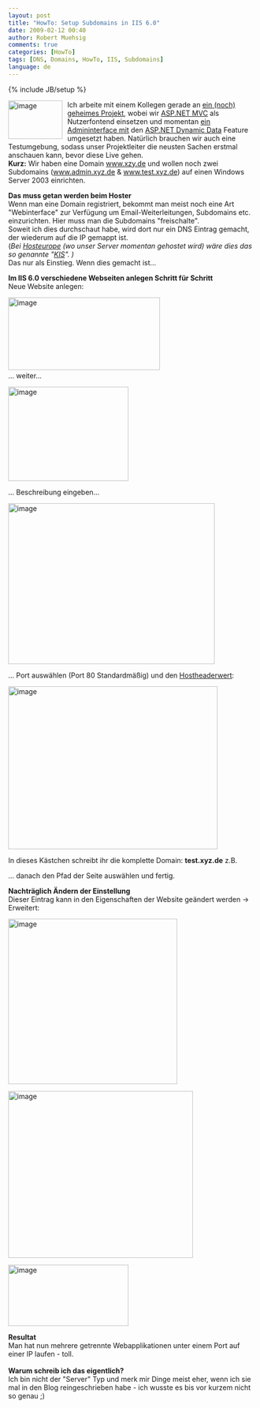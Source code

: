 ```yaml
---
layout: post
title: "HowTo: Setup Subdomains in IIS 6.0"
date: 2009-02-12 00:40
author: Robert Muehsig
comments: true
categories: [HowTo]
tags: [DNS, Domains, HowTo, IIS, Subdomains]
language: de
---
```

{% include JB/setup %}
<p><a href="{{BASE_PATH}}/assets/wp-images-de/image643.png"><img style="border-right: 0px; border-top: 0px; margin: 0px 10px 0px 0px; border-left: 0px; border-bottom: 0px" height="78" alt="image" src="{{BASE_PATH}}/assets/wp-images-de/image-thumb621.png" width="110" align="left" border="0" /></a>Ich arbeite mit einem Kollegen gerade an <a href="{{BASE_PATH}}/2009/02/06/howtocode-errorcodes-exceptions-den-user-informieren-wenn-etwas-schief-luft-wie-gehts/">ein (noch) geheimes Projekt</a>, wobei wir <a href="http://asp.net/mvc">ASP.NET MVC</a> als Nutzerfontend einsetzen und momentan <a href="{{BASE_PATH}}/2009/01/30/howto-sql-datenbank-weboberflche-mit-aspnet-dynamic-data-und-dem-entity-framework-auf-iis-60/">ein Admininterface mit</a> den <a href="http://www.asp.net/dynamicdata/">ASP.NET Dynamic Data</a> Feature umgesetzt haben. Nat&#252;rlich brauchen wir auch eine Testumgebung, sodass unser Projektleiter die neusten Sachen erstmal anschauen kann, bevor diese Live gehen.     <br /><strong>Kurz:</strong> Wir haben eine Domain <a href="http://www.xzy.de">www.xzy.de</a> und wollen noch zwei Subdomains (<a href="http://www.admin.xyz.de">www.admin.xyz.de</a> &amp; <a href="http://www.test.xyz.de">www.test.xyz.de</a>) auf einen Windows Server 2003 einrichten. </p> 
<!--more-->
  <p><strong>Das muss getan werden beim Hoster     <br /></strong>Wenn man eine Domain registriert, bekommt man meist noch eine Art &quot;Webinterface&quot; zur Verf&#252;gung um Email-Weiterleitungen, Subdomains etc. einzurichten. Hier muss man die Subdomains &quot;freischalte&quot;.     <br />Soweit ich dies durchschaut habe, wird dort nur ein DNS Eintrag gemacht, der wiederum auf die IP gemappt ist.    <br />(<em>Bei </em><a href="http://www.hosteurope.de/"><em>Hosteurope</em></a><em> (wo unser Server momentan gehostet wird) w&#228;re dies das so genannte &quot;</em><a href="https://kis.hosteurope.de/"><em>KIS</em></a><em>&quot;. )</em>    <br />Das nur als Einstieg. Wenn dies gemacht ist...</p>  <p><strong>Im IIS 6.0 verschiedene Webseiten anlegen Schritt f&#252;r Schritt     <br /></strong>Neue Website anlegen:</p>  <p><a href="{{BASE_PATH}}/assets/wp-images-de/image644.png"><img style="border-right: 0px; border-top: 0px; border-left: 0px; border-bottom: 0px" height="147" alt="image" src="{{BASE_PATH}}/assets/wp-images-de/image-thumb622.png" width="308" border="0" /></a>&#160; <br />... weiter...</p>  <p><a href="{{BASE_PATH}}/assets/wp-images-de/image645.png"><img style="border-right: 0px; border-top: 0px; border-left: 0px; border-bottom: 0px" height="191" alt="image" src="{{BASE_PATH}}/assets/wp-images-de/image-thumb623.png" width="244" border="0" /></a> </p>  <p>... Beschreibung eingeben...</p>  <p><a href="{{BASE_PATH}}/assets/wp-images-de/image646.png"><img style="border-right: 0px; border-top: 0px; border-left: 0px; border-bottom: 0px" height="326" alt="image" src="{{BASE_PATH}}/assets/wp-images-de/image-thumb624.png" width="419" border="0" /></a> </p>  <p>... Port ausw&#228;hlen (Port 80 Standardm&#228;&#223;ig) und den <a href="http://de.wikipedia.org/wiki/Host_Header">Hostheaderwert</a>:</p>  <p><a href="{{BASE_PATH}}/assets/wp-images-de/image647.png"><img style="border-right: 0px; border-top: 0px; border-left: 0px; border-bottom: 0px" height="330" alt="image" src="{{BASE_PATH}}/assets/wp-images-de/image-thumb625.png" width="425" border="0" /></a> </p>  <p>In dieses K&#228;stchen schreibt ihr die komplette Domain: <strong>test.xyz.de</strong> z.B. </p>  <p>... danach den Pfad der Seite ausw&#228;hlen und fertig.</p>  <p><strong>Nachtr&#228;glich &#196;ndern der Einstellung</strong>    <br />Dieser Eintrag kann in den Eigenschaften der Website ge&#228;ndert werden -&gt; Erweitert:</p>  <p><a href="{{BASE_PATH}}/assets/wp-images-de/image648.png"><img style="border-right: 0px; border-top: 0px; border-left: 0px; border-bottom: 0px" height="335" alt="image" src="{{BASE_PATH}}/assets/wp-images-de/image-thumb626.png" width="343" border="0" /></a> </p>  <p><a href="{{BASE_PATH}}/assets/wp-images-de/image649.png"><img style="border-right: 0px; border-top: 0px; border-left: 0px; border-bottom: 0px" height="338" alt="image" src="{{BASE_PATH}}/assets/wp-images-de/image-thumb627.png" width="375" border="0" /></a> </p>  <p><a href="{{BASE_PATH}}/assets/wp-images-de/image650.png"><img style="border-right: 0px; border-top: 0px; border-left: 0px; border-bottom: 0px" height="124" alt="image" src="{{BASE_PATH}}/assets/wp-images-de/image-thumb628.png" width="244" border="0" /></a> </p>  <p><strong>Resultat     <br /></strong>Man hat nun mehrere getrennte Webapplikationen unter einem Port auf einer IP laufen - toll.    <br />    <br /><strong>Warum schreib ich das eigentlich?     <br /></strong>Ich bin nicht der &quot;Server&quot; Typ und merk mir Dinge meist eher, wenn ich sie mal in den Blog reingeschrieben habe - ich wusste es bis vor kurzem nicht so genau ;)</p>
